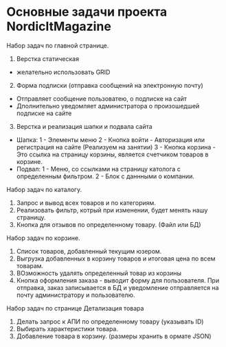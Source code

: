 # Основные задачи проекта NordicItMagazine

Набор задач по главной странице.
1) Верстка статическая 
- желательно использовать GRID
2) Форма подписки (отправка сообщений на электронную почту)
- Отправляет сообщение пользоватею, о подписке на сайт
- Дполнительно уведомляет администратора о произошедшей подписке на сайте
3) Верстка и реализация шапки и подвала сайта
- Шапка:
1 - Элементы меню
2 - Кнопка войти - Авторизация или регистрация на сайте (Реализуем на занятии)
3 - Кнопка корзина - Это ссылка на страницу корзины, является счетчиком товаров в корзине.
- Подвал:
1 - Меню, со ссылками на страницу католога с определенным фильтром.
2 - Блок с даннными о компании.

Набор задач по каталогу.
1) Запрос и вывод всех товаров и по категориям.
2) Реализовать фильтр, котрый при изменении, будет менять нашу страницу.
3) Кнопка для отзывов по определенному товару. (Файл или БД)

Набор задач по корзине.
1) Список товаров, добавленный текущим юзером.
2) Выгрузка добавленных в корзину товаров и итоговая цена по всем товарам.
3) ВОзможность удалять определенный товар из корзины
4) Кнопка оформления заказа - выводит форму для пользователя. При отправка, заказ записывается в БД и уведомление отправляется на почту администратору и пользователю.

Набор задач по странице Детализация товара
1) Делать запрос к АПИ по определенному товару (указывать ID)
2) Выбирать характеристики товара.
3) Добавление товара в корзину. (размеры хранить в ормате JSON)





